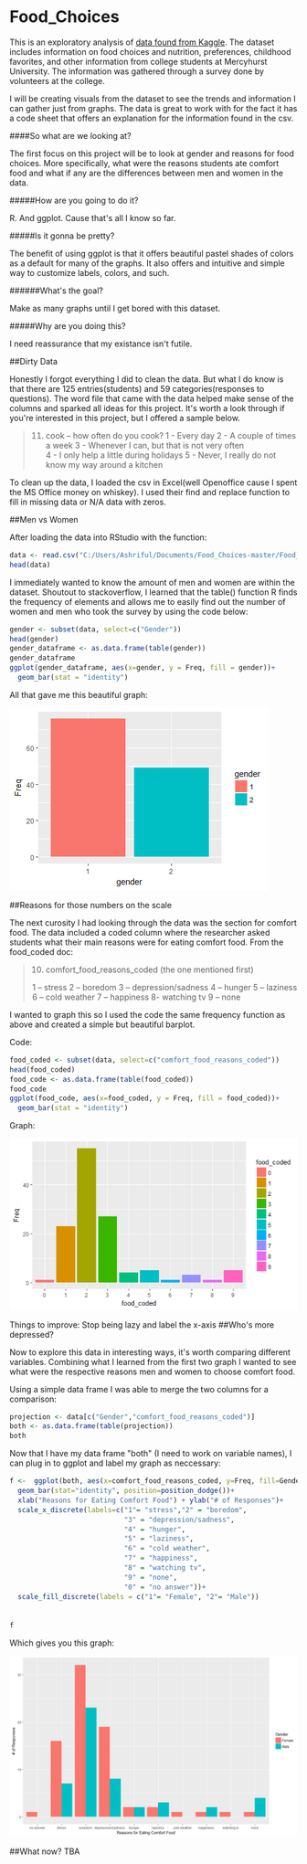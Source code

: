 # Food_Choices


This is an exploratory analysis of [data found from Kaggle](https://www.kaggle.com/borapajo/food-choices "Shoutout to BoraPajo"). The dataset includes information on food choices and nutrition, preferences, childhood favorites, and other information from college students at Mercyhurst University. The information was gathered through a survey done by volunteers at the college. 

I will be creating visuals from the dataset to see the trends and information I can gather just from graphs. The data is great to work with for the fact it has a code sheet that offers an explanation for the information found in the csv. 


####So what are we looking at? 

The first focus on this project will be to look at gender and reasons for food choices. More specifically, what were the reasons students ate comfort food and what if any are the differences between men and women in the data. 

#####How are you going to do it? 

R. And ggplot. Cause that's all I know so far. 

#####Is it gonna be pretty? 

The benefit of using ggplot is that it offers beautiful pastel shades of colors as a default for many of the graphs. It also offers and intuitive and simple way to customize labels, colors, and such. 

######What's the goal? 

Make as many graphs until I get bored with this dataset. 

#####Why are you doing this? 

I need reassurance that my existance isn't futile. 

##Dirty Data  

Honestly I forgot everything I did to clean the data. But what I do know is that there are 125 entries(students) and 59 categories(responses to questions). The word file that came with the data helped make sense of the columns and sparked all ideas for this project. It's worth a look through if you're interested in this project, but I offered a sample below. 

>11) cook – how often do you cook?
>1 - Every day 
>2 - A couple of times a week 
>3 - Whenever I can, but that is not very often  
>4 - I only help a little during holidays 
>5 - Never, I really do not know my way around a kitchen

To clean up the data, I loaded the csv in Excel(well Openoffice cause I spent the MS Office money on whiskey). I used their find and replace function to fill in missing data or N/A data with zeros. 

##Men vs Women 

After loading the data into RStudio with the function:

```R
data <- read.csv("C:/Users/Ashriful/Documents/Food_Choices-master/Food_Choices-master/food_coded.csv")
head(data)
```

I immediately wanted to know the amount of men and women are within the dataset. Shoutout to stackoverflow, I learned that the table() function R finds the frequency of elements and allows me to easily find out the number of women and men who took the survey by using the code below:

```R
gender <- subset(data, select=c("Gender"))
head(gender)
gender_dataframe <- as.data.frame(table(gender))
gender_dataframe
ggplot(gender_dataframe, aes(x=gender, y = Freq, fill = gender))+
  geom_bar(stat = "identity")
 ```

All that gave me this beautiful graph: 

![alt text](https://github.com/ashriful/Food_Choices/blob/master/Gender_Graph.png "Have you seen anything so pretty?")

##Reasons for those numbers on the scale

The next curosity I had looking through the data was the section for comfort food. The data included a coded column where the researcher asked students what their main reasons were for eating comfort food. From the food_coded doc:

>10) comfort_food_reasons_coded
>(the one mentioned first)
>
>1 – stress
>2 – boredom
>3 – depression/sadness
>4 – hunger
>5 – laziness
>6 – cold weather
>7 – happiness 
>8- watching tv
>9 – none 

I wanted to graph this so I used the code the same frequency function as above and created a simple but beautiful barplot.

Code:

```R
food_coded <- subset(data, select=c("comfort_food_reasons_coded"))
head(food_coded)
food_code <- as.data.frame(table(food_coded))
food_code
ggplot(food_code, aes(x=food_coded, y = Freq, fill = food_coded))+
  geom_bar(stat = "identity")
 ```

Graph: 

![alt text](https://github.com/ashriful/Food_Choices/blob/master/Food_Choices.png "Money is the easiest way to quantify success")

Things to improve: Stop being lazy and label the x-axis 
##Who's more depressed? 

Now to explore this data in interesting ways, it's worth comparing different variables. Combining what I learned from the first two graph I wanted to see what were the respective reasons men and women to choose comfort food. 

Using a simple data frame I was able to merge the two columns for a comparison: 

```R
projection <- data[c("Gender","comfort_food_reasons_coded")]
both <- as.data.frame(table(projection))
both
```

Now that I have my data frame "both" (I need to work on variable names), I can plug in to ggplot and label my graph as neccessary: 

```R
f <-  ggplot(both, aes(x=comfort_food_reasons_coded, y=Freq, fill=Gender)) +
  geom_bar(stat="identity", position=position_dodge())+ 
  xlab("Reasons for Eating Comfort Food") + ylab("# of Responses")+
  scale_x_discrete(labels=c("1"= "stress","2" = "boredom",
                            "3" = "depression/sadness",
                            "4" = "hunger",
                            "5" = "laziness",
                            "6" = "cold weather",
                            "7" = "happiness", 
                            "8" = "watching tv",
                            "9" = "none",
                            "0" = "no answer"))+
  scale_fill_discrete(labels = c("1"= "Female", "2"= "Male"))
  

f
```

Which gives you this graph: 

![alt text](https://github.com/ashriful/Food_Choices/blob/master/MenandWomen.png "I got lazy after this")

##What now? 
TBA
